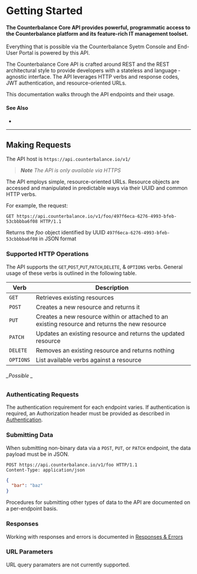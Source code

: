 # Getting Started

#### The **Counterbalance Core API** provides powerful, programmatic access to the Counterbalance platform and its feature-rich IT management toolset.  

Everything that is possible via the Counterbalance Syetm Console and End-User Portal is powered by this API. 

The Counterbalance Core API is crafted around REST and the REST architectural style to provide developers with a stateless and language ­agnostic interface. The API leverages HTTP verbs and response codes, JWT authentication, and resource-oriented URLs.

This documentation walks through the API endpoints and their usage.

#### See Also
* 

---

## Making Requests
The API host is `https://api.counterbalance.io/v1/`

> _**Note** The API is only available via HTTPS_

The API employs simple, resource-oriented URLs. Resource objects are accessed and manipulated in predictable ways via their UUID and common HTTP verbs.

For example, the request:
```
GET https://api.counterbalance.io/v1/foo/497f6eca-6276-4993-bfeb-53cbbbba6f08 HTTP/1.1
```

Returns the _foo_ object identified by UUID `497f6eca-6276-4993-bfeb-53cbbbba6f08` in JSON format

### Supported HTTP Operations
The API supports the `GET`,`POST`,`PUT`,`PATCH`,`DELETE`, & `OPTIONS` verbs. General usage of these verbs is outlined in the following table.

Verb | Description
-----|------------
`GET`     | Retrieves existing resources
`POST`    | Creates a new resource and returns it
`PUT`     | Creates a new resource within or attached to an existing resource and returns the new resource
`PATCH`   | Updates an existing resource and returns the updated resource
`DELETE`  | Removes an existing resource and returns nothing
`OPTIONS` | List available verbs against a resource
###### _Possible _

### Authenticating Requests
The authentication requirement for each endpoint varies. If authentication is required, an Authorization header must be provided as described in [Authentication](./Authentication.md).

### Submitting Data
When submitting non-binary data via a `POST`, `PUT`, or `PATCH` endpoint, the data payload must be in JSON.
```
POST https://api.counterbalance.io/v1/foo HTTP/1.1
Content-Type: application/json
```
```json
{
  "bar": "baz"
}
```

Procedures for submitting other types of data to the API are documented on a per-endpoint basis. 

### Responses
Working with responses and errors is documented in [Responses & Errors](./Responses-and-Errors.md)

### URL Parameters
URL query paramaters are not currently supported.

